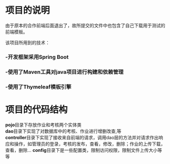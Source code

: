 
# 项目的说明  
由于原本的合作前端后面退出了，故所提交的文件中也包含了自己下载用于测试的前端模板。

该项目所用到的技术：
### -开发框架采用Spring Boot  
### -使用了Maven工具对java项目进行构建和依赖管理  
### -使用了Thymeleaf模板引擎  
# 项目的代码结构  
  **pojo**目录下存放作业和考核两个实体类  
  **dao**目录下实现了对数据库中的考核、作业进行增删改查,等  
  **controller**目录下实现了接收来自前端的请求，调用dao层的方法并对请求作出响应和操作，如管理员的登录，考核的发布，查看，修改，删除；作业的上传下载，查看，删除...
  **config**目录下是一些配置类，限制访问权限，限制文件上传大小等等
  
